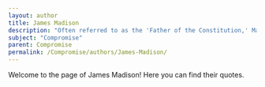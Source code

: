 ```yaml
---
layout: author
title: James Madison
description: "Often referred to as the 'Father of the Constitution,' Madison advocated for compromise during the Constitutional Convention, particularly in the Great Compromise regarding representation."
subject: "Compromise"
parent: Compromise
permalink: /Compromise/authors/James-Madison/
---
```


Welcome to the page of James Madison! Here you can find their quotes.
